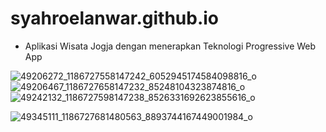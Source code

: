 # syahroelanwar.github.io
- Aplikasi Wisata Jogja dengan menerapkan Teknologi Progressive Web App

![49206272_1186727558147242_6052945174584098816_o](https://user-images.githubusercontent.com/34033084/66675151-eac80900-ec8e-11e9-8737-7a1cf22a8a5b.jpg)
![49206467_1186727658147232_85248104323874816_o](https://user-images.githubusercontent.com/34033084/66675157-ec91cc80-ec8e-11e9-90ec-d94cf11aa288.jpg)
![49242132_1186727598147238_8526331692623855616_o](https://user-images.githubusercontent.com/34033084/66675166-f1ef1700-ec8e-11e9-9fab-9d16377786c0.jpg)

![49345111_1186727681480563_8893744167449001984_o](https://user-images.githubusercontent.com/34033084/66675168-f3b8da80-ec8e-11e9-9b37-9be4d420db38.jpg)
